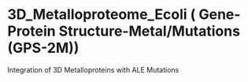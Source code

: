 # 3D_Metalloproteome_Ecoli ( Gene-Protein Structure-Metal/Mutations (GPS-2M))
Integration of 3D Metalloproteins with ALE Mutations
